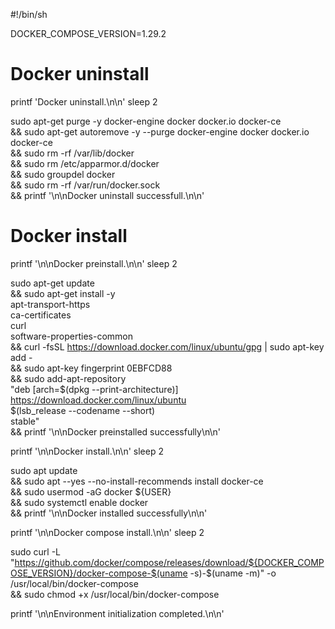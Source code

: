 #!/bin/sh

DOCKER_COMPOSE_VERSION=1.29.2

# Docker uninstall

printf 'Docker uninstall.\n\n'
sleep 2

sudo apt-get purge -y docker-engine docker docker.io docker-ce  \
  && sudo apt-get autoremove -y --purge docker-engine docker docker.io docker-ce \
  && sudo rm -rf /var/lib/docker \
  && sudo rm /etc/apparmor.d/docker \
  && sudo groupdel docker \
  && sudo rm -rf /var/run/docker.sock \
  && printf '\n\nDocker uninstall successfull.\n\n'

# Docker install

printf '\n\nDocker preinstall.\n\n'
sleep 2

sudo apt-get update \
  && sudo apt-get install -y \
    apt-transport-https \
    ca-certificates \
    curl \
    software-properties-common \
  && curl -fsSL https://download.docker.com/linux/ubuntu/gpg | sudo apt-key add - \
  && sudo apt-key fingerprint 0EBFCD88 \
  && sudo add-apt-repository \
    "deb [arch=$(dpkg --print-architecture)] https://download.docker.com/linux/ubuntu \
    $(lsb_release --codename --short) \
    stable" \
  && printf '\n\nDocker preinstalled successfully\n\n'

printf '\n\nDocker install.\n\n'
sleep 2

sudo apt update \
  && sudo apt --yes --no-install-recommends install docker-ce \
  && sudo usermod -aG docker ${USER} \
  && sudo systemctl enable docker \
  && printf '\n\nDocker installed successfully\n\n'

printf '\n\nDocker compose install.\n\n'
sleep 2

sudo curl -L "https://github.com/docker/compose/releases/download/${DOCKER_COMPOSE_VERSION}/docker-compose-$(uname -s)-$(uname -m)" -o /usr/local/bin/docker-compose \
  && sudo chmod +x /usr/local/bin/docker-compose

printf '\n\nEnvironment initialization completed.\n\n'